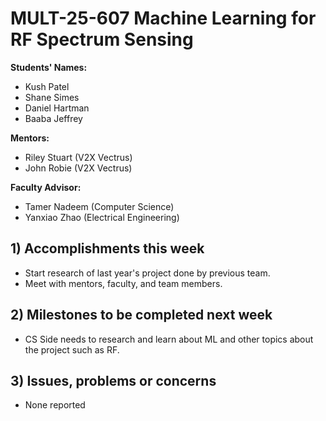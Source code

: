 # MULT-25-607 Machine Learning for RF Spectrum Sensing
**Students' Names:**

  * Kush Patel
  * Shane Simes
  * Daniel Hartman
  * Baaba Jeffrey

**Mentors:**
  
  * Riley Stuart (V2X Vectrus)
  * John Robie (V2X Vectrus)

**Faculty Advisor:**
  
  * Tamer Nadeem (Computer Science)
  * Yanxiao Zhao (Electrical Engineering)

## 1) Accomplishments this week ##
   - Start research of last year's project done by previous team.
   - Meet with mentors, faculty, and team members.

## 2) Milestones to be completed next week ##
   - CS Side needs to research and learn about ML and other topics about the project such as RF.

## 3) Issues, problems or concerns ##
   - None reported
